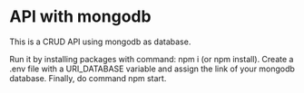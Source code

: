 # API with mongodb

This is a CRUD API using mongodb as database.

Run it by installing packages with command: npm i (or npm install).
Create a .env file with a URI_DATABASE variable and assign the link of your mongodb database.
Finally, do command npm start.
